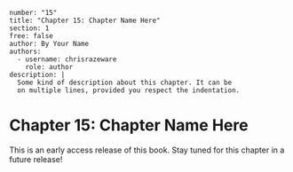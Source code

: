 ```metadata
number: "15"
title: "Chapter 15: Chapter Name Here"
section: 1
free: false
author: By Your Name
authors:
  - username: chrisrazeware
    role: author
description: |
  Some kind of description about this chapter. It can be
  on multiple lines, provided you respect the indentation.
```

# Chapter 15: Chapter Name Here

This is an early access release of this book. Stay tuned for this chapter in a future release!